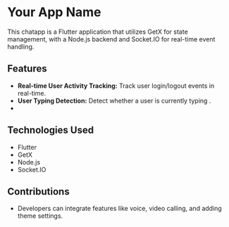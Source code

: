 # Your App Name

This chatapp is a Flutter application that utilizes GetX for state management, with a Node.js backend and Socket.IO for real-time event handling.

## Features

- **Real-time User Activity Tracking:** Track user login/logout events in real-time.
- **User Typing Detection:** Detect whether a user is currently typing .
- 
## Technologies Used

- Flutter
- GetX
- Node.js
- Socket.IO

## Contributions
-  Developers can integrate features like voice, video calling, and adding theme settings.

